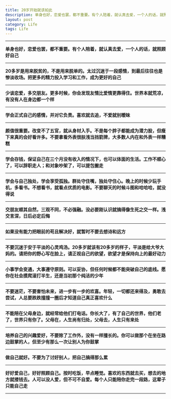 ```yaml
---
title: 20岁开始就该如此
description: 单身也好，恋爱也罢，都不重要。有个人陪着，就认真去爱，一个人的话，就照顾好自己.....
layout: post
category: Life
tags: Life
---
```


-----

**单身也好，恋爱也罢，都不重要。有个人陪着，就认真去爱，一个人的话，就照顾好自己**

-----

**20多岁是用来脱贫的，不是用来脱单的。太过沉迷于一段感情，到最后往往也是惨淡收场。把更多的精力投入学习和工作，成为更好的自己**

-----

**少谈恋爱，多交朋友。更多时候，你会发现友情比爱情更靠得住。世界本就荒凉，有没有人在身边都一个样**

-----

**学会正式自己的感情，并对它负责。喜欢就去追，不爱就别暧昧**

-----

**颜值很重要。改变不了五官，就从身材入手。不是每个胖子都能成为潜力股，但瘦下来真的会好看许多。不要拿看外表很肤浅当挡箭牌，大多数人内在和外表一样糟糕**

-----

**学会存钱，保证自己在三个月没有收入的情况下，也可以体面的生活。工作不顺心了，可以辞职走人；和对象吵架了，可以提包搬走**

-----

**学会与自己独处，学会享受孤独。群处守住嘴，独处守住心。晚上的时候少玩手机，多看书。不想看书，就看点优质的电影。不要聊天的时候斗图和哈哈哈，就没得说**

-----

**交朋友顺其自然，三观不同，不必强融。没必要刚认识就搞得像生死之交一样。浅交言深，日后必定后悔**

-----

**如果没有能力把眼前的苟且解决好，就暂时不要去想诗和远方**

-----

**不要沉迷于安于平淡的心灵鸡汤。20多岁就该有20多岁的样子，平淡是给大爷大妈的。请把你的野心写在脸上，请正视自己的欲望，欲望才是保持向上的最好动力**

-----

**小事学会变通，大事遵守原则。可以妥协，但任何时候都不能突破自己的底线。愿你在社会摸爬滚打半生，还是当初那个纯洁的少年**

-----

**不要迷茫，不要害怕未来，进一步有一步的欢喜。年轻，一切都还来得及，勇敢去尝试，人总要跌跌撞撞一圈后才知道自己真正喜欢什么**

-----

**不能陪在父母身边，就经常给他们打电话。你长大了，有了自己的世界，他们老了，世界只有你了。父母在，人生尚有归处，父母去，人生只有来处**

-----

**培养自己的兴趣爱好，不要除了工作外，没有一样擅长的。你可以做那个在坐在路边鼓掌的人，但至少有那么一次让别人为你鼓掌**

-----

**做自己就好。不要为了讨好别人，把自己搞得那么累**

-----

**好好爱自己，好好照顾自己。按时吃饭，早点睡觉。喜欢的东西就去买，想去的地方就搂钱去。人可以没人爱，但不可不自爱。每个人只能陪你走完一段路，这辈子只能自己走**

-----